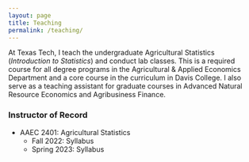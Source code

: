 ```yaml
---
layout: page
title: Teaching
permalink: /teaching/
---
```

At Texas Tech, I teach the undergraduate Agricultural Statistics (*Introduction to Statistics*) and conduct lab classes. This is a required course for all degree programs in the Agricultural & Applied Economics Department and a core course in the curriculum in Davis College. I also serve as a teaching assistant for graduate courses in Advanced Natural Resource Economics and Agribusiness Finance. 

### Instructor of Record<br>
* AAEC 2401: Agricultural Statistics<br> 
    + Fall 2022: Syllabus
    + Spring 2023: Syllabus

